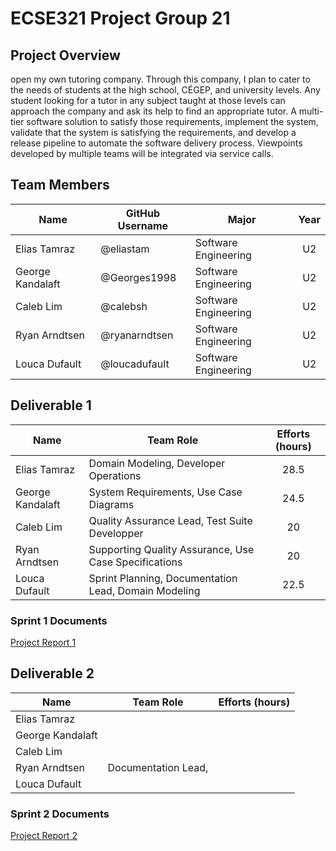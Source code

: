 # ECSE321 Project Group 21

## Project Overview

open  my  own  tutoring  company. Through this company, I plan to cater to the needs of students at the high school, CÉGEP, and university levels. Any student looking for a tutor in any subject taught at those levels can approach the company and ask its help to find an appropriate tutor.
A multi-tier software solution to satisfy  those requirements, implement the system, validate that the system is satisfying the requirements, and develop a release pipeline to automate the software delivery process. Viewpoints developed by multiple teams will be integrated via service calls.

## Team Members

| Name  | GitHub Username | Major | Year |
| ----- | --------------- | ----- | :--: |
| Elias Tamraz  | @eliastam  | Software Engineering | U2 |
| George Kandalaft | @Georges1998 | Software Engineering | U2 |
| Caleb Lim | @calebsh | Software Engineering | U2 |
| Ryan Arndtsen | @ryanarndtsen | Software Engineering | U2 |
| Louca Dufault | @loucadufault | Software Engineering | U2 |

## Deliverable 1

| Name  | Team Role  | Efforts (hours) |
| ----- | ---------- | :-------------: |
| Elias Tamraz | Domain Modeling, Developer Operations | 28.5 |
| George Kandalaft | System Requirements, Use Case Diagrams| 24.5 |
| Caleb Lim | Quality Assurance Lead, Test Suite Developper  | 20 |
| Ryan Arndtsen | Supporting Quality Assurance, Use Case Specifications | 20 |
| Louca Dufault | Sprint Planning, Documentation Lead, Domain Modeling | 22.5 |

### Sprint 1 Documents

[Project Report 1](https://github.com/McGill-ECSE321-Fall2019/project-group-21/wiki/Project-Report-1)

## Deliverable 2

| Name | Team Role | Efforts (hours) |
| -----| --------- | :-------------: |
| Elias Tamraz | | |
| George Kandalaft | | |
| Caleb Lim | | |
| Ryan Arndtsen | Documentation Lead,  | |
| Louca Dufault | | |

### Sprint 2 Documents

[Project Report 2](https://github.com/McGill-ECSE321-Fall2019/project-group-21/wiki/Project-Report-2)
